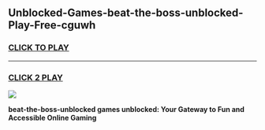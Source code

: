 
## Unblocked-Games-beat-the-boss-unblocked-Play-Free-cguwh
<h3>
<a href="https://premium76.site?title=beat-the-boss-unblocked&ref=23A">CLICK TO PLAY</a></h3>
<hr>

<h3>
<a href="https://premium76.site?title=beat-the-boss-unblocked&ref=23A">CLICK 2 PLAY</a>
  
</h3>

<a href="https://premium76.site?title=beat-the-boss-unblocked&ref=23A"><img src="https://clearcache.store/games.png"></a>


**beat-the-boss-unblocked games unblocked: Your Gateway to Fun and Accessible Online Gaming**
